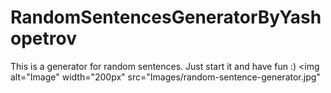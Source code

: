 # RandomSentencesGeneratorByYashopetrov

This is a generator for random sentences. Just start it and have fun :)
<img alt="Image" width="200px" src="Images/random-sentence-generator.jpg"
